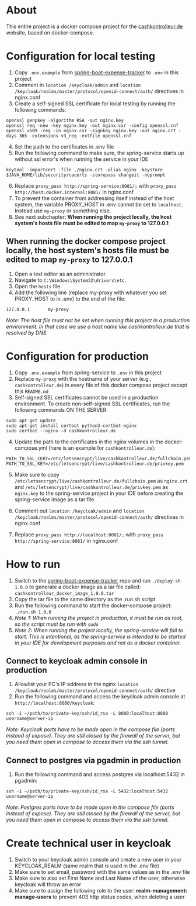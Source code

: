 # About

This entire project is a docker compose project for the [cashkontrolleur.de](https://cashkontrolleur.de/) website, based on docker-compose.

# Configuration for local testing

1. Copy `.env.example` from [spring-boot-expense-tracker](https://github.com/nek8082/spring-boot-expense-tracker) to `.env` in this project
2. Comment in `location /keycloak/admin` and `location /keycloak/realms/master/protocol/openid-connect/auth/` directives in nginx.conf
3. Create a self-signed SSL certificate for local testing by running the following commands:
```
openssl genpkey -algorithm RSA -out nginx.key
openssl req -new -key nginx.key -out nginx.csr -config openssl.cnf
openssl x509 -req -in nginx.csr -signkey nginx.key -out nginx.crt -days 365 -extensions v3_req -extfile openssl.cnf
```
4. Set the path to the certificates in .env file
5. Run the following command to make sure, the spring-service starts up without ssl error's when running the service in your IDE
```
keytool -importcert -file ./nginx.crt -alias nginx -keystore $JAVA_HOME/lib/security/cacerts -storepass changeit -noprompt
```
6. Replace `proxy_pass http://spring-service:8081/;` with `proxy_pass http://host.docker.internal:8081/` in nginx.conf
7. To prevent the container from addressing itself instead of the host system, the variable PROXY_HOST in .env cannot be set to `localhost`. Instead use `my-proxy` or something else.
8. See next subchapter:  **When running the project locally, the host system's hosts file must be edited to map `my-proxy` to 127.0.0.1**

## When running the docker compose project locally, the host system's hosts file must be edited to map `my-proxy` to 127.0.0.1

1. Open a text editor as an administrator.
2. Navigate to `C:\Windows\System32\drivers\etc`.
3. Open the `hosts` file.
4. Add the following line (replace my-proxy with whatever you set PROXY_HOST to in .env) to the end of the file:
```
127.0.0.1       my-proxy
```
_Note: The host file must not be set when running this project in a production environment. In that case we use a host name like cashkontrolleur.de that is resolved by DNS._

# Configuration for production

1. Copy `.env.example` from spring-service to `.env` in this project
2. Replace `my-proxy` with the hostname of your server (e.g., `cashkontrolleur.de`) in every file of this docker compose project except this `README.md`
3. Self-signed SSL certificates cannot be used in a production environment. To create non-self-signed SSL certificates, run the following commands ON THE SERVER:
```
sudo apt-get update
sudo apt-get install certbot python3-certbot-nginx
sudo certbot --nginx -d cashkontrolleur.de
```
4. Update the path to the certificates in the nginx volumes in the docker-compose.yml (here is an example for `cashkontrolleur.de`):
```
PATH_TO_SSL_CERT=/etc/letsencrypt/live/cashkontrolleur.de/fullchain.pem
PATH_TO_SSL_KEY=/etc/letsencrypt/live/cashkontrolleur.de/privkey.pem
```
5. Make sure to copy `/etc/letsencrypt/live/cashkontrolleur.de/fullchain.pem` as `nginx.crt` and `/etc/letsencrypt/live/cashkontrolleur.de/privkey.pem` as `nginx.key` to the spring-service project in your IDE before creating the spring-service image as a tar file.

6. Comment out `location /keycloak/admin` and `location /keycloak/realms/master/protocol/openid-connect/auth/` directives in nginx.conf

7. Replace `proxy_pass http://localhost:8081/;` with `proxy_pass http://spring-service:8081/` in nginx.conf

# How to run
1. Switch to the [spring-boot-expense-tracker](https://github.com/nek8082/spring-boot-expense-tracker) repo and run `./deploy.sh 1.0.0` to generate a docker image as a tar file called: `cashkontrolleur_docker_image_1.0.0.tar`
2. Copy the tar file to the same directory as the .run.sh script
3. Run the following command to start the docker-compose project: `./run.sh 1.0.0`
4. _Note 1: When running the project in production, it must be run as root, so the script must be run with `sudo`_
5. _Note 2: When running the project locally, the spring-service will fail to start. This is intentional, as the spring-service is intended to be started in your IDE for development purposes and not as a docker container._

## Connect to keycloak admin console in production

1. Allowlist your PC's IP address in the nginx `location /keycloak/realms/master/protocol/openid-connect/auth/` directive
2. Run the following command and access the keycloak admin console at `http://localhost:8080/keycloak`:
```
ssh -i ~/path/to/private-key/ssh/id_rsa -L 8080:localhost:8080 username@server-ip
```
_Note: Keycloak ports have to be made open in the compose file (ports instead of expose). They are still closed by the firewall of the server, but you need them open in compose to access them via the ssh tunnel._

## Connect to postgres via pgadmin in production

1. Run the following command and access postgres via localhost:5432 in pgadmin:
```
ssh -i ~/path/to/private-key/ssh/id_rsa -L 5432:localhost:5432 username@server-ip
```
_Note: Postgres ports have to be made open in the compose file (ports instead of expose). They are still closed by the firewall of the server, but you need them open in compose to access them via the ssh tunnel._

# Create technical user in keycloak
1. Switch to your keycloak admin console and create a new user in your KEYCLOAK_REALM (same realm that is used in the .env file)
2. Make sure to set email, password with the same values as in the .env file
3. Make sure to also set First Name and Last Name of the user, otherwise keycloak will throw an error
4. Make sure to assign the following role to the user: **realm-management: manage-users** to prevent 403 http status codes, when deleting a user